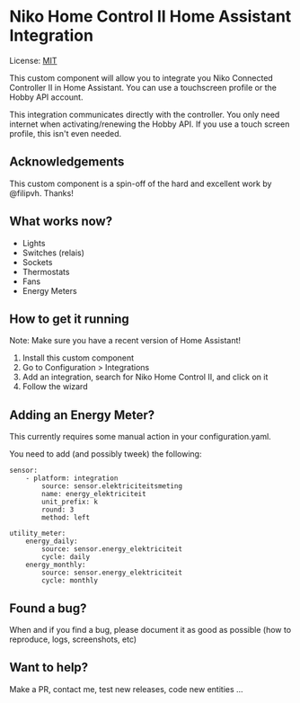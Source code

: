 # Niko Home Control II Home Assistant Integration

License: [MIT](LICENSE)

This custom component will allow you to integrate you Niko Connected Controller II in Home Assistant.
You can use a touchscreen profile or the Hobby API account.

This integration communicates directly with the controller. You only need internet when activating/renewing the Hobby API. If you use a touch screen profile, this isn't even needed.

## Acknowledgements

This custom component is a spin-off of the hard and excellent work by @filipvh.  Thanks!

## What works now?

- Lights
- Switches (relais)
- Sockets
- Thermostats
- Fans
- Energy Meters

## How to get it running

Note: Make sure you have a recent version of Home Assistant!

1. Install this custom component
2. Go to Configuration > Integrations
3. Add an integration, search for Niko Home Control II, and click on it
4. Follow the wizard

## Adding an Energy Meter?

This currently requires some manual action in your configuration.yaml.

You need to add (and possibly tweek) the following:

    sensor:
        - platform: integration
            source: sensor.elektriciteitsmeting
            name: energy_elektriciteit
            unit_prefix: k
            round: 3
            method: left

    utility_meter:
        energy_daily:
            source: sensor.energy_elektriciteit
            cycle: daily
        energy_monthly:
            source: sensor.energy_elektriciteit
            cycle: monthly

## Found a bug?

When and if you find a bug, please document it as good as possible (how to reproduce, logs, screenshots, etc)

## Want to help?

Make a PR, contact me, test new releases, code new entities ...